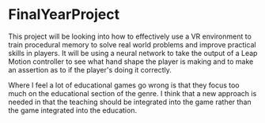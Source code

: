 # FinalYearProject
 
This project will be looking into how to effectively use a VR environment to train procedural memory to solve real world problems and improve practical skills in players. It will be using a neural network to take the output of a Leap Motion controller to see what hand shape the player is making and to make an assertion as to if the player's doing it correctly. 

Where I feel a lot of educational games go wrong is that they focus too much on the educational section of the genre. I think that a new approach is needed in that the teaching should be integrated into the game rather than the game integrated into the education.
